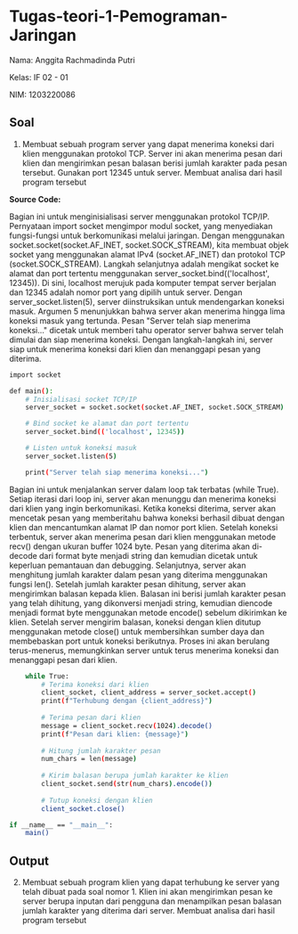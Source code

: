 # Tugas-teori-1-Pemograman-Jaringan

Nama: Anggita Rachmadinda Putri

Kelas: IF 02 - 01

NIM: 1203220086

## Soal
1. Membuat sebuah program server yang dapat menerima koneksi dari klien menggunakan protokol TCP. Server ini akan menerima pesan dari klien dan mengirimkan pesan balasan berisi jumlah karakter pada pesan tersebut. Gunakan port 12345 untuk server. Membuat analisa dari hasil program tersebut 

**Source Code:**

Bagian ini untuk menginisialisasi server menggunakan protokol TCP/IP. Pernyataan import socket mengimpor modul socket, yang menyediakan fungsi-fungsi untuk berkomunikasi melalui jaringan. Dengan menggunakan socket.socket(socket.AF_INET, socket.SOCK_STREAM), kita membuat objek socket yang menggunakan alamat IPv4 (socket.AF_INET) dan protokol TCP (socket.SOCK_STREAM). Langkah selanjutnya adalah mengikat socket ke alamat dan port tertentu menggunakan server_socket.bind(('localhost', 12345)). Di sini, localhost merujuk pada komputer tempat server berjalan dan 12345 adalah nomor port yang dipilih untuk server. Dengan server_socket.listen(5), server diinstruksikan untuk mendengarkan koneksi masuk. Argumen 5 menunjukkan bahwa server akan menerima hingga lima koneksi masuk yang tertunda. Pesan "Server telah siap menerima koneksi..." dicetak untuk memberi tahu operator server bahwa server telah dimulai dan siap menerima koneksi. Dengan langkah-langkah ini, server siap untuk menerima koneksi dari klien dan menanggapi pesan yang diterima.
```sh
import socket

def main():
    # Inisialisasi socket TCP/IP
    server_socket = socket.socket(socket.AF_INET, socket.SOCK_STREAM)

    # Bind socket ke alamat dan port tertentu
    server_socket.bind(('localhost', 12345))

    # Listen untuk koneksi masuk
    server_socket.listen(5)

    print("Server telah siap menerima koneksi...")
```

Bagian ini untuk menjalankan server dalam loop tak terbatas (while True). Setiap iterasi dari loop ini, server akan menunggu dan menerima koneksi dari klien yang ingin berkomunikasi. Ketika koneksi diterima, server akan mencetak pesan yang memberitahu bahwa koneksi berhasil dibuat dengan klien dan mencantumkan alamat IP dan nomor port klien. Setelah koneksi terbentuk, server akan menerima pesan dari klien menggunakan metode recv() dengan ukuran buffer 1024 byte. Pesan yang diterima akan di-decode dari format byte menjadi string dan kemudian dicetak untuk keperluan pemantauan dan debugging. Selanjutnya, server akan menghitung jumlah karakter dalam pesan yang diterima menggunakan fungsi len(). Setelah jumlah karakter pesan dihitung, server akan mengirimkan balasan kepada klien. Balasan ini berisi jumlah karakter pesan yang telah dihitung, yang dikonversi menjadi string, kemudian diencode menjadi format byte menggunakan metode encode() sebelum dikirimkan ke klien. Setelah server mengirim balasan, koneksi dengan klien ditutup menggunakan metode close() untuk membersihkan sumber daya dan membebaskan port untuk koneksi berikutnya. Proses ini akan berulang terus-menerus, memungkinkan server untuk terus menerima koneksi dan menanggapi pesan dari klien.
```sh
    while True:
        # Terima koneksi dari klien
        client_socket, client_address = server_socket.accept()
        print(f"Terhubung dengan {client_address}")
        
        # Terima pesan dari klien
        message = client_socket.recv(1024).decode()
        print(f"Pesan dari klien: {message}")
        
        # Hitung jumlah karakter pesan
        num_chars = len(message)
        
        # Kirim balasan berupa jumlah karakter ke klien
        client_socket.send(str(num_chars).encode())
        
        # Tutup koneksi dengan klien
        client_socket.close()

if __name__ == "__main__":
    main()
```
## Output

2. Membuat sebuah program klien yang dapat terhubung ke server yang telah dibuat pada soal nomor 1. Klien ini akan mengirimkan pesan ke server berupa inputan dari pengguna dan menampilkan pesan balasan jumlah karakter yang diterima dari server. Membuat analisa dari hasil program tersebut

